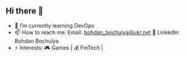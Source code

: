 ## Hi there 👋

- 🌱 I’m currently learning DevOps 
- 📫 How to reach me: Email: bohdan_bochulya@ukr.net
                      🔗 LinkedIn: Bohdan Bochulya
- ⚡ Interests: 🎮 Games | 💰 FinTech |
  

<!--
**DominusAlpha/DominusAlpha** is a ✨ _special_ ✨ repository because its `README.md` (this file) appears on your GitHub profile.
- 🌱 I’m currently learning DevOps 
- 📫 How to reach me: Email: bohdan_bochulya@ukr.net
                      🔗 LinkedIn: Bohdan Bochulya
- 😄 Pronouns:
- ⚡ Interests: 🎮 Games | 💰 FinTech | 🔧 Arduino | 🚁 FPV Drones
-->
